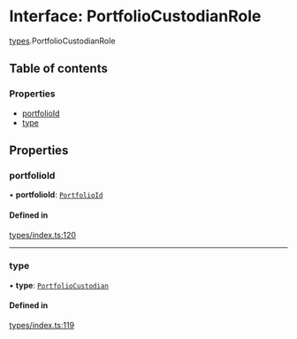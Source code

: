 # Interface: PortfolioCustodianRole

[types](../wiki/types).PortfolioCustodianRole

## Table of contents

### Properties

- [portfolioId](../wiki/types.PortfolioCustodianRole#portfolioid)
- [type](../wiki/types.PortfolioCustodianRole#type)

## Properties

### portfolioId

• **portfolioId**: [`PortfolioId`](../wiki/types.PortfolioId)

#### Defined in

[types/index.ts:120](https://github.com/PolymathNetwork/polymesh-sdk/blob/49113a20/src/types/index.ts#L120)

___

### type

• **type**: [`PortfolioCustodian`](../wiki/types.RoleType#portfoliocustodian)

#### Defined in

[types/index.ts:119](https://github.com/PolymathNetwork/polymesh-sdk/blob/49113a20/src/types/index.ts#L119)
